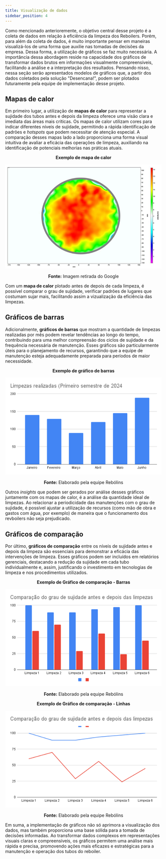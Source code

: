 ```yaml
---
title: Visualização de dados
sidebar_position: 4
---
```


Como mencionado anterioremente, o objetivo central desse projeto é a coleta de dados em relação à eficiência da limpeza dos Reboilers. Porém, para além da coleta de dados, é muito importante pensar em maneiras visualizá-los de uma forma que auxilie nas tomadas de decisões da empresa. Dessa forma, a  utilização de gráficos se faz muito necessária.
A importância dessa abordagem reside na capacidade dos gráficos de transformar dados brutos em informações visualmente compreensíveis, facilitando a análise e a interpretação dos resultados. Pensando nisso, nessa seção serão apresentados modelos de gráficos que, a partir dos dados coletados pela solução "Desencana!", podem ser plotados futuramente pela equipe de implementação desse projeto.

## Mapas de calor

Em primeiro lugar, a utilização de **mapas de calor** para representar a sujidade dos tubos antes e depois da limpeza oferece uma visão clara e imediata das áreas mais críticas. Os mapas de calor utilizam cores para indicar diferentes níveis de sujidade, permitindo a rápida identificação de padrões e *hotspots* que podem necessitar de atenção especial. A comparação desses mapas lado a lado proporciona uma forma visual intuitiva de avaliar a eficácia das operações de limpeza, auxiliando na identificação de potenciais melhorias nas práticas atuais.

<div align="center">

**Exemplo de mapa de calor**

![Mapa de calor](../../static/img/mapa%20de%20calor.png)

**Fonte:** Imagem retirada do Google

</div>

Com um **mapa de calor** plotado antes de depois de cada limpeza, é possível comparar o grau de sujidade, verificar padrões de lugares que costumam sujar mais, facilitando assim a vizualização da eficiência das limpezas.

## Gráficos de barras

Adicionalmente, **gráficos de barras** que mostram a quantidade de limpezas realizadas por mês podem revelar tendências ao longo do tempo, contribuindo para uma melhor compreensão dos ciclos de sujidade e da frequência necessária de manutenção. Esses gráficos são particularmente úteis para o planejamento de recursos, garantindo que a equipe de manutenção esteja adequadamente preparada para períodos de maior necessidade.

<div align="center">

**Exemplo de gráfico de barras**

![Exemplo gráfico de barras - Limpezas primeiro semestre](../../static/img/Grafico%20de%20barras%20limpezas.png)

**Fonte:** Elaborado pela equipe Rebólins

</div>

Outros *insights* que podem ser gerados por análise desses gráficos juntamente com os mapas de calor, é a análise da quantidade ideal de limpezas. Ao relacionar a periodicidade das manutenções com o grau de sujidade, é possível ajustar a utilização de recursos (como mão de obra e gastos com água, por exemplo) de maneira que o funcionamento dos revboilers não seja prejudicado. 

## Gráficos de comparação

Por último, **gráficos de comparação** entre os níveis de sujidade antes e depois da limpeza são essenciais para demonstrar a eficácia das intervenções de limpeza. Esses gráficos podem ser incluídos em relatórios gerenciais, destacando a redução da sujidade em cada tubo individualmente e, assim, justificando o investimento em tecnologias de limpeza e nos procedimentos utilizados. 

<div align="center">

**Exemplo de Gráfico de comparação - Barras**

![Exemplo de Gráfico de comparação - Barras](../../static/img/Comparação%20do%20grau%20de%20sujidade%20antes%20e%20depois%20das%20limpezas.png)

**Fonte:** Elaborado pela equipe Rebólins

</div>

<div align="center">

**Exemplo de Gráfico de comparação - Linhas**

![Exemplo de Gráfico de comparação - Linhas](../../static/img/Comparação%20do%20grau%20de%20sujidade%20antes%20e%20depois%20das%20limpezas%20linha.png)

**Fonte:** Elaborado pela equipe Rebólins

</div>

Em suma, a implementação de gráficos não só aprimora a visualização dos dados, mas também proporciona uma base sólida para a tomada de decisões informadas. Ao transformar dados complexos em representações visuais claras e compreensíveis, os gráficos permitem uma análise mais rápida e precisa, promovendo ações mais eficazes e estratégicas para a manutenção e operação dos tubos do reboiler.







